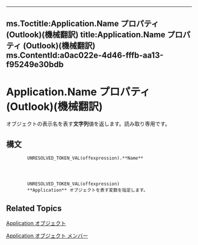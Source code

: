 

---
ms.Toctitle:Application.Name プロパティ (Outlook)(機械翻訳)
title:Application.Name プロパティ (Outlook)(機械翻訳)
ms.ContentId:a0ac022e-4d46-fffb-aa13-f95249e30bdb
---
# Application.Name プロパティ (Outlook)(機械翻訳)




オブジェクトの表示名を表す**文字列**値を返します。読み取り専用です。

## 構文

            UNRESOLVED_TOKEN_VAL(offexpression).**Name**




            UNRESOLVED_TOKEN_VAL(offexpression)
            **Application** オブジェクトを表す変数を指定します。



## Related Topics

[Application オブジェクト](797003e7-ecd1-eccb-eaaf-32d6ddde8348.md)

[Application オブジェクト メンバー](3519c89c-2353-85ee-7ddc-62e5dd85a8e7.md)




